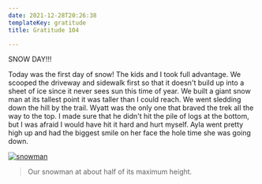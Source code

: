 ```yaml
---
date: 2021-12-28T20:26:38
templateKey: gratitude
title: Gratitude 104

---
```


SNOW DAY!!!

Today was the first day of snow! The kids and I took full advantage.  We
scooped the driveway and sidewalk first so that it doesn't build up into
a sheet of ice since it never sees sun this time of year.  We built a
giant snow man at its tallest point it was taller than I could reach.
We went sledding down the hill by the trail.  Wyatt was the only one
that braved the trek all the way to the top.  I made sure that he didn't
hit the pile of logs at the bottom, but I was afraid I would have hit it
hard and hurt myself.  Ayla went pretty high up and had the biggest
smile on her face the hole time she was going down.

[![snowman](https://images.waylonwalker.com/snowman-dec-28-2021-small.webp)](https://images.waylonwalker.com/snowman-dec-28-2021.jpg)

> Our snowman at about half of its maximum height.
